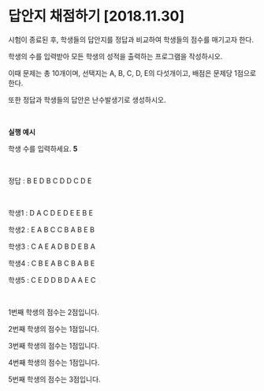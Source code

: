 # 답안지 채점하기 [2018.11.30]

시험이 종료된 후, 학생들의 답안지를 정답과 비교하여 학생들의 점수를 매기고자 한다. 

학생의 수를 입력받아 모든 학생의 성적을 출력하는 프로그램을 작성하시오. 

이때 문제는 총 10개이며, 선택지는 A, B, C, D, E의 다섯개이고, 배점은 문제당 1점으로 한다.

또한 정답과 학생들의 답안은 난수발생기로 생성하시오.

<br>

**실행 예시**

학생 수를 입력하세요. **5**

<br>

정답 : B E D B C D D C D E

<br>

학생1 : D A C D E D E E B E

학생2 : E A B C C B A B E B

학생3 : C A E A D B D E B A

학생4 : C B E A B C B A B E

학생5 : C E D D B D A A E C

<br>

1번째 학생의 점수는 2점입니다.

2번째 학생의 점수는 1점입니다.

3번째 학생의 점수는 1점입니다.

4번째 학생의 점수는 1점입니다.

5번째 학생의 점수는 3점입니다.

